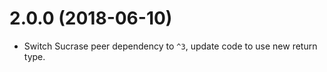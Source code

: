 # 2.0.0 (2018-06-10)

* Switch Sucrase peer dependency to `^3`, update code to use new return type.
